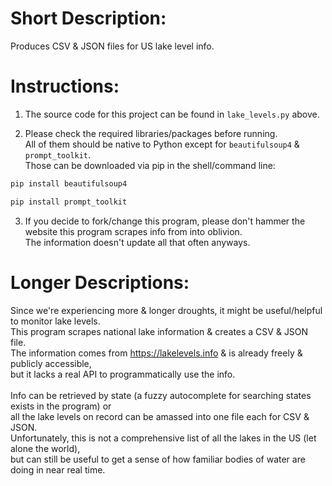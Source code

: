 # Short Description:<br>
Produces CSV & JSON files for US lake level info.<br>

# Instructions:<br>
1. The source code for this project can be found in `lake_levels.py` above.

2. Please check the required libraries/packages before running. <br>
All of them should be native to Python except for `beautifulsoup4` & `prompt_toolkit`.<br>
Those can be downloaded via pip in the shell/command line:<br>
```python
pip install beautifulsoup4
```
```python
pip install prompt_toolkit
```

3. If you decide to fork/change this program, please don't hammer the website this program scrapes info from into oblivion.<br>
The information doesn't update all that often anyways.<br>

# Longer Descriptions:<br>
Since we're experiencing more & longer droughts, it might be useful/helpful to monitor lake levels.<br>
This program scrapes national lake information & creates a CSV & JSON file.<br>
The information comes from https://lakelevels.info & is already freely & publicly accessible,<br>
but it lacks a real API to programmatically use the info.<br> 
<br>
Info can be retrieved by state (a fuzzy autocomplete for searching states exists in the program) or<br>
all the lake levels on record can be amassed into one file each for CSV & JSON.<br>
Unfortunately, this is not a comprehensive list of all the lakes in the US (let alone the world),<br>
but can still be useful to get a sense of how familiar bodies of water are doing in near real time. 
